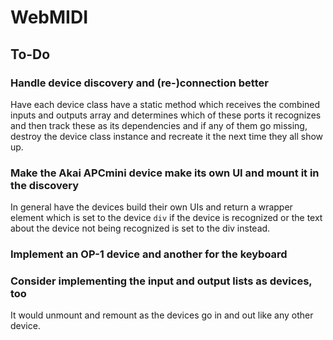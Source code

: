 # WebMIDI

## To-Do

### Handle device discovery and (re-)connection better

Have each device class have a static method which receives the combined inputs
and outputs array and determines which of these ports it recognizes and then
track these as its dependencies and if any of them go missing, destroy the
device class instance and recreate it the next time they all show up.

### Make the Akai APCmini device make its own UI and mount it in the discovery

In general have the devices build their own UIs and return a wrapper element
which is set to the device `div` if the device is recognized or the text about
the device not being recognized is set to the div instead.

### Implement an OP-1 device and another for the keyboard

### Consider implementing the input and output lists as devices, too

It would unmount and remount as the devices go in and out like any other device.
